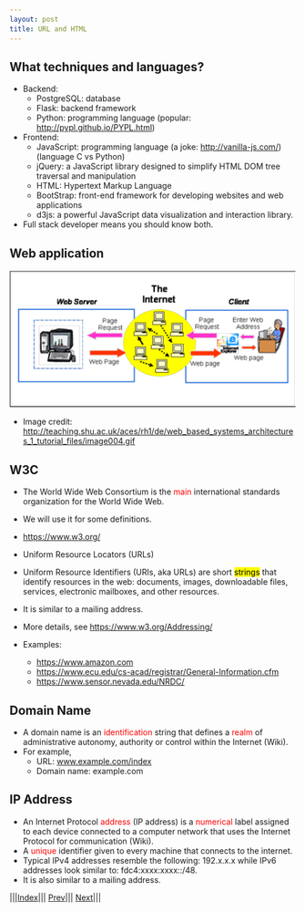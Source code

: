 ```yaml
---
layout: post
title: URL and HTML
---
```

## What techniques and languages?
* Backend:
  * PostgreSQL: database
  * Flask: backend framework
  * Python: programming language (popular: <http://pypl.github.io/PYPL.html>)
* Frontend:
  * JavaScript: programming language (a joke: <http://vanilla-js.com/>) (language C vs Python)
  * jQuery: a JavaScript library designed to simplify HTML DOM tree traversal and manipulation
  * HTML: Hypertext Markup Language
  * BootStrap: front-end framework for developing websites and web applications
  * d3js: a powerful JavaScript data visualization and interaction library.
* Full stack developer means you should know both.

## Web application

![](../URLandHTML_1.png)

* Image credit: <http://teaching.shu.ac.uk/aces/rh1/de/web_based_systems_architectures_1_tutorial_files/image004.gif>

## W3C
* The World Wide Web Consortium is the <font color=red>main</font> international standards organization for the World Wide Web.
* We will use it for some definitions.
* <https://www.w3.org/>

* Uniform Resource Locators (URLs)
* Uniform Resource Identifiers (URIs, aka URLs) are short <mark>strings</mark> that identify resources in the web: documents, images, downloadable files, services, electronic mailboxes, and other resources.
* It is similar to a mailing address.

* More details, see <https://www.w3.org/Addressing/>
* Examples:
  * <https://www.amazon.com>
  * <https://www.ecu.edu/cs-acad/registrar/General-Information.cfm>
  * <https://www.sensor.nevada.edu/NRDC/>

## Domain Name
* A domain name is an <font color=red>identification</font> string that defines a <font color=red>realm</font> of administrative autonomy, authority or control within the Internet (Wiki).
* For example, 
  * URL: www.example.com/index
  * Domain name: example.com

## IP Address
* An Internet Protocol <font color=red>address</font> (IP address) is a <font color=red>numerical</font> label assigned to each device connected to a computer network that uses the Internet Protocol for communication (Wiki).
* A <font color=red>unique</font> identifier given to every machine that connects to the internet. 
* Typical IPv4 addresses resemble the following: 192.x.x.x while IPv6 addresses look similar to: fdc4:xxxx:xxxx::/48.
* It is also similar to a mailing address.


|||[Index](../../)||| [Prev](../)||| [Next](../file2)|||














